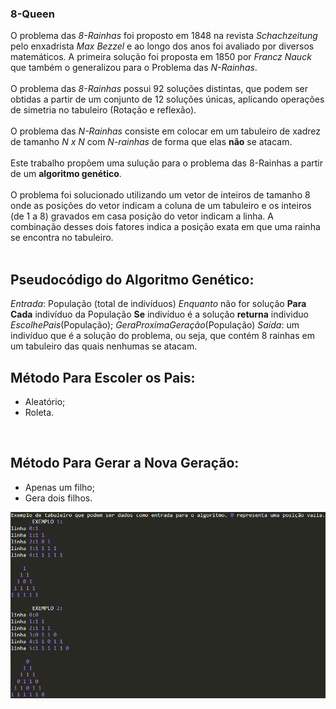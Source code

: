 ### **8-Queen**<br/>

O problema das *8-Rainhas* foi proposto em 1848 na revista *Schachzeitung* pelo enxadrista *Max Bezzel* e ao longo dos anos foi avaliado por diversos matemáticos. A primeira solução foi proposta em 1850 por *Francz Nauck* que também o generalizou para o Problema das *N-Rainhas*.<br/>
<br/>
O problema das *8-Rainhas* possui 92 soluções distintas, que podem ser obtidas a partir de um conjunto de 12 soluções únicas, aplicando operações de simetria no tabuleiro (Rotação e reflexão).<br/>
<br/>
O problema das *N-Rainhas* consiste em colocar em um tabuleiro de xadrez de tamanho *N x N* com *N-rainhas* de forma que elas **não** se atacam.<br/>
<br/>
Este trabalho propõem uma sulução para o problema das 8-Rainhas a partir de um **algoritmo genético**.<br/>
<br/>
O problema foi solucionado utilizando um vetor de inteiros de tamanho 8 onde as posições do vetor indicam a coluna de um tabuleiro e os inteiros (de 1 a 8) gravados em casa posição do vetor indicam a linha. A combinação desses dois fatores indica a posição exata em que uma rainha se encontra no tabuleiro.<br/>
<br/>
## Pseudocódigo do Algoritmo Genético:

*Entrada*: População (total de indivíduos)
	*Enquanto* não for solução
		**Para Cada** indivíduo da População
			**Se** indivíduo é a solução
				**returna** individuo
		*EscolhePais*(População);
		*GeraProximaGeração*(População)
*Saída*: um indivíduo que é a solução do problema, ou seja, que contém 8 rainhas em um tabuleiro das quais nenhumas se atacam.
<br/>

## Método Para Escoler os Pais:
- Aleatório;
- Roleta.
<br/>

## Método Para Gerar a Nova Geração:
- Apenas um filho;
- Gera dois filhos.

![alt text](https://github.com/lucasvictorsp/Peg-solitaire/blob/main/exemplos%20de%20tabuleiro.png)